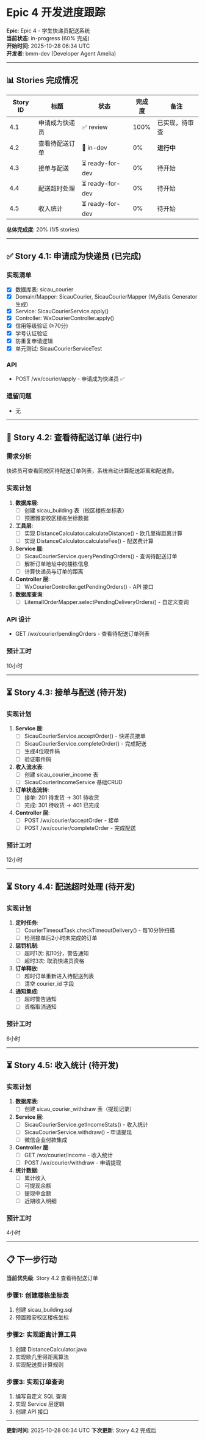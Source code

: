 # Epic 4 开发进度跟踪

**Epic**: Epic 4 - 学生快递员配送系统  
**当前状态**: in-progress (60% 完成)  
**开始时间**: 2025-10-28 06:34 UTC  
**开发者**: bmm-dev (Developer Agent Amelia)

---

## 📊 Stories 完成情况

| Story ID | 标题 | 状态 | 完成度 | 备注 |
|----------|------|------|--------|------|
| 4.1 | 申请成为快递员 | ✅ review | 100% | 已实现，待审查 |
| 4.2 | 查看待配送订单 | 🚧 in-dev | 0% | **进行中** |
| 4.3 | 接单与配送 | ⏳ ready-for-dev | 0% | 待开始 |
| 4.4 | 配送超时处理 | ⏳ ready-for-dev | 0% | 待开始 |
| 4.5 | 收入统计 | ⏳ ready-for-dev | 0% | 待开始 |

**总体完成度**: 20% (1/5 stories)

---

## ✅ Story 4.1: 申请成为快递员 (已完成)

### 实现清单
- [x] 数据库表: sicau_courier
- [x] Domain/Mapper: SicauCourier, SicauCourierMapper (MyBatis Generator 生成)
- [x] Service: SicauCourierService.apply()
- [x] Controller: WxCourierController.apply()
- [x] 信用等级验证 (≥70分)
- [x] 学号认证验证
- [x] 防重复申请逻辑
- [x] 单元测试: SicauCourierServiceTest

### API
- POST /wx/courier/apply - 申请成为快递员 ✅

### 遗留问题
- 无

---

## 🚧 Story 4.2: 查看待配送订单 (进行中)

### 需求分析
快递员可查看同校区待配送订单列表，系统自动计算配送距离和配送费。

### 实现计划
1. **数据库层**:
   - [ ] 创建 sicau_building 表（校区楼栋坐标表）
   - [ ] 预置雅安校区楼栋坐标数据

2. **工具层**:
   - [ ] 实现 DistanceCalculator.calculateDistance() - 欧几里得距离计算
   - [ ] 实现 DistanceCalculator.calculateFee() - 配送费计算

3. **Service 层**:
   - [ ] SicauCourierService.queryPendingOrders() - 查询待配送订单
   - [ ] 解析订单地址中的楼栋信息
   - [ ] 计算快递员与订单的距离

4. **Controller 层**:
   - [ ] WxCourierController.getPendingOrders() - API 接口

5. **数据库查询**:
   - [ ] LitemallOrderMapper.selectPendingDeliveryOrders() - 自定义查询

### API 设计
- GET /wx/courier/pendingOrders - 查看待配送订单列表

### 预计工时
10小时

---

## ⏳ Story 4.3: 接单与配送 (待开发)

### 实现计划
1. **Service 层**:
   - [ ] SicauCourierService.acceptOrder() - 快递员接单
   - [ ] SicauCourierService.completeOrder() - 完成配送
   - [ ] 生成4位取件码
   - [ ] 验证取件码

2. **收入流水表**:
   - [ ] 创建 sicau_courier_income 表
   - [ ] SicauCourierIncomeService 基础CRUD

3. **订单状态流转**:
   - [ ] 接单: 201 待发货 → 301 待收货
   - [ ] 完成: 301 待收货 → 401 已完成

4. **Controller 层**:
   - [ ] POST /wx/courier/acceptOrder - 接单
   - [ ] POST /wx/courier/completeOrder - 完成配送

### 预计工时
12小时

---

## ⏳ Story 4.4: 配送超时处理 (待开发)

### 实现计划
1. **定时任务**:
   - [ ] CourierTimeoutTask.checkTimeoutDelivery() - 每10分钟扫描
   - [ ] 检测接单后2小时未完成的订单

2. **惩罚机制**:
   - [ ] 超时1次: 扣10分，警告通知
   - [ ] 超时3次: 取消快递员资格

3. **订单释放**:
   - [ ] 超时订单重新进入待配送列表
   - [ ] 清空 courier_id 字段

4. **通知集成**:
   - [ ] 超时警告通知
   - [ ] 资格取消通知

### 预计工时
6小时

---

## ⏳ Story 4.5: 收入统计 (待开发)

### 实现计划
1. **数据库表**:
   - [ ] 创建 sicau_courier_withdraw 表（提现记录）

2. **Service 层**:
   - [ ] SicauCourierService.getIncomeStats() - 收入统计
   - [ ] SicauCourierService.withdraw() - 申请提现
   - [ ] 微信企业付款集成

3. **Controller 层**:
   - [ ] GET /wx/courier/income - 收入统计
   - [ ] POST /wx/courier/withdraw - 申请提现

4. **统计数据**:
   - [ ] 累计收入
   - [ ] 可提现余额
   - [ ] 提现中金额
   - [ ] 近期收入明细

### 预计工时
4小时

---

## 📋 下一步行动

**当前优先级**: Story 4.2 查看待配送订单

### 步骤1: 创建楼栋坐标表
1. 创建 sicau_building.sql
2. 预置雅安校区楼栋坐标

### 步骤2: 实现距离计算工具
1. 创建 DistanceCalculator.java
2. 实现欧几里得距离算法
3. 实现配送费计算规则

### 步骤3: 实现订单查询
1. 编写自定义 SQL 查询
2. 实现 Service 层逻辑
3. 创建 API 接口

---

**更新时间**: 2025-10-28 06:34 UTC
**下次更新**: Story 4.2 完成后
